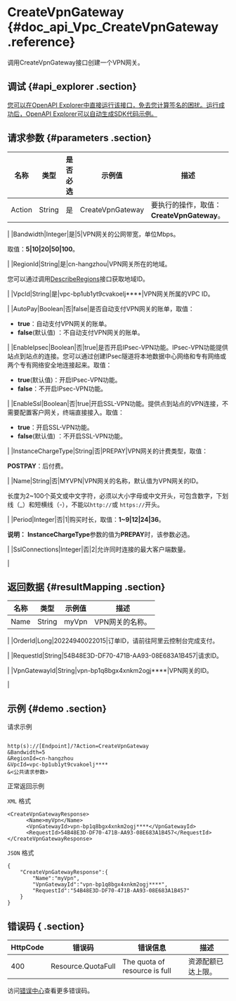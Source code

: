 # CreateVpnGateway {#doc_api_Vpc_CreateVpnGateway .reference}

调用CreateVpnGateway接口创建一个VPN网关。

## 调试 {#api_explorer .section}

[您可以在OpenAPI Explorer中直接运行该接口，免去您计算签名的困扰。运行成功后，OpenAPI Explorer可以自动生成SDK代码示例。](https://api.aliyun.com/#product=Vpc&api=CreateVpnGateway&type=RPC&version=2016-04-28)

## 请求参数 {#parameters .section}

|名称|类型|是否必选|示例值|描述|
|--|--|----|---|--|
|Action|String|是|CreateVpnGateway|要执行的操作，取值：**CreateVpnGateway**。

 |
|Bandwidth|Integer|是|5|VPN网关的公网带宽，单位Mbps。

 取值：**5|10|20|50|100**。

 |
|RegionId|String|是|cn-hangzhou|VPN网关所在的地域。

 您可以通过调用[DescribeRegions](~~36063~~)接口获取地域ID。

 |
|VpcId|String|是|vpc-bp1ub1yt9cvakoelj\*\*\*\*|VPN网关所属的VPC ID。

 |
|AutoPay|Boolean|否|false|是否自动支付VPN网关的账单，取值：

 -   **true**：自动支付VPN网关的账单。
-   **false**\(默认值\) ：不自动支付VPN网关的账单。

 |
|EnableIpsec|Boolean|否|true|是否开启IPsec-VPN功能。IPsec-VPN功能提供站点到站点的连接。您可以通过创建IPsec隧道将本地数据中心网络和专有网络或两个专有网络安全地连接起来。取值：

 -   **true**\(默认值\)：开启IPsec-VPN功能。
-   **false**：不开启IPsec-VPN功能。

 |
|EnableSsl|Boolean|否|true|开启SSL-VPN功能。提供点到站点的VPN连接，不需要配置客户网关，终端直接接入。取值：

 -   **true**：开启SSL-VPN功能。
-   **false**\(默认值\) ：不开启SSL-VPN功能。

 |
|InstanceChargeType|String|否|PREPAY|VPN网关的计费类型，取值：

 **POSTPAY**：后付费。

 |
|Name|String|否|MYVPN|VPN网关的名称，默认值为VPN网关的ID。

 长度为2~100个英文或中文字符，必须以大小字母或中文开头，可包含数字，下划线（\_）和短横线（-），不能以`http://`或 `https://`开头。

 |
|Period|Integer|否|1|购买时长，取值：**1~9|12|24|36**。

 **说明：** **InstanceChargeType**参数的值为**PREPAY**时，该参数必选。

 |
|SslConnections|Integer|否|2|允许同时连接的最大客户端数量。

 |

## 返回数据 {#resultMapping .section}

|名称|类型|示例值|描述|
|--|--|---|--|
|Name|String|myVpn|VPN网关的名称。

 |
|OrderId|Long|20224940022015|订单ID，请前往阿里云控制台完成支付。

 |
|RequestId|String|54B48E3D-DF70-471B-AA93-08E683A1B457|请求ID。

 |
|VpnGatewayId|String|vpn-bp1q8bgx4xnkm2ogj\*\*\*\*|VPN网关的ID。

 |

## 示例 {#demo .section}

请求示例

``` {#request_demo}

http(s)://[Endpoint]/?Action=CreateVpnGateway
&Bandwidth=5
&RegionId=cn-hangzhou
&VpcId=vpc-bp1ub1yt9cvakoelj****
&<公共请求参数>

```

正常返回示例

`XML` 格式

``` {#xml_return_success_demo}
<CreateVpnGatewayResponse>
      <Name>myVpn</Name>
      <VpnGatewayId>vpn-bp1q8bgx4xnkm2ogj****</VpnGatewayId>
      <RequestId>54B48E3D-DF70-471B-AA93-08E683A1B457</RequestId>
</CreateVpnGatewayResponse>
```

`JSON` 格式

``` {#json_return_success_demo}
{
	"CreateVpnGatewayResponse":{
		"Name":"myVpn",
		"VpnGatewayId":"vpn-bp1q8bgx4xnkm2ogj****",
		"RequestId":"54B48E3D-DF70-471B-AA93-08E683A1B457"
	}
}
```

## 错误码 { .section}

|HttpCode|错误码|错误信息|描述|
|--------|---|----|--|
|400|Resource.QuotaFull|The quota of resource is full|资源配额已达上限。|

访问[错误中心](https://error-center.alibabacloud.com/status/product/Vpc)查看更多错误码。

